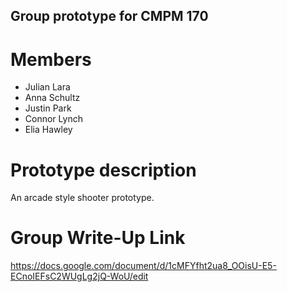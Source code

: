 ## Group prototype for CMPM 170

# Members
- Julian Lara  
- Anna Schultz  
- Justin Park  
- Connor Lynch  
- Elia Hawley

# Prototype description
An arcade style shooter prototype.

# Group Write-Up Link
https://docs.google.com/document/d/1cMFYfht2ua8_OOisU-E5-ECnoIEFsC2WUgLg2jQ-WoU/edit

